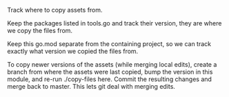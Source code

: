 Track where to copy assets from.

Keep the packages listed in tools.go and track their version, they are
where we copy the files from.

Keep this go.mod separate from the containing project, so we can track
exactly what version we copied the files from.

To copy newer versions of the assets (while merging local edits),
create a branch from where the assets were last copied, bump the
version in this module, and re-run ./copy-files here. Commit the
resulting changes and merge back to master. This lets git deal with
merging edits.
